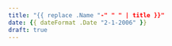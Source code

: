 ```yaml
---
title: "{{ replace .Name "-" " " | title }}"
date: {{ dateFormat .Date "2-1-2006" }}
draft: true
---
```


